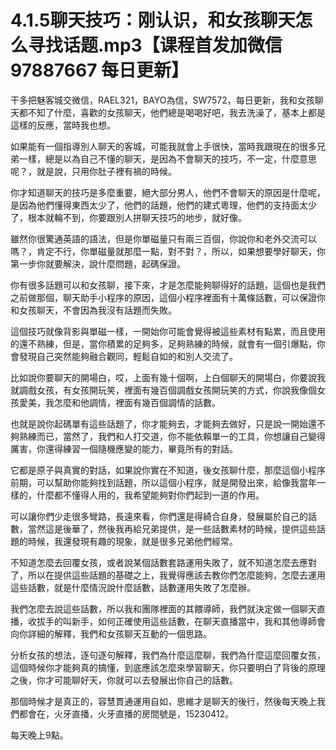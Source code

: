 # 4.1.5聊天技巧：刚认识，和女孩聊天怎么寻找话题.mp3【课程首发加微信97887667 每日更新】

干多把魅客城交微信，RAEL321，BAYO為信，SW7572，每日更新，我和女孩聊天都不知了什麼，喜歡的女孩聊天，他們總是喝喝好吧，我去洗澡了，基本上都是這樣的反應，當時我也想。

如果能有一個指導別人聊天的客城，可能我就會上手很快，當時我跟現在的很多兄弟一樣，總是以為自己不懂的聊天，是因為不會聊天的技巧，不一定，什麼意思呢？，就是說，只用你肚子裡有禍的時候。

你才知道聊天的技巧是多麼重要，絕大部分男人，他們不會聊天的原因是什麼呢，是因為他們懂得東西太少了，他們的話題，他們的建式粵理，他們的支持面太少了，根本就輪不到，你要跟別人拼聊天技巧的地步，就好像。

雖然你很驚通英語的語法，但是你單磁量只有兩三百個，你說你和老外交流可以嗎？，肯定不行，你單磁量就那麼一點，對不對？，所以，如果想要學好聊天，你第一步你就要解決，說什麼問題，起碼保證。

你有很多話題可以和女孩聊，接下來，才是怎麼能夠聊得好的話題，這個也是我們之前做那個，聊天助手小程序的原因，這個小程序裡面有十萬條話數，可以保證你和女孩聊天，不會因為我沒有話題而失敗。

這個技巧就像背影與單磁一樣，一開始你可能會覺得被這些素材有點累，而且使用的還不熟練，但是，當你積累的足夠多，足夠熟練的時候，就會有一個引爆點，你會發現自己突然能夠融合觀同，輕鬆自如的和別人交流了。

比如說你要聊天的開場白，哎，上面有幾十個啊，上白個聊天的開場白，你要說我就調戲女孩，有女孩開玩笑，裡面有幾百個調戲女孩開玩笑的方式，你說我像個女孩愛美，我怎麼和他調情，裡面有幾百個調情的話數。

也就是說你起碼單有這些話題了，你才能夠去，才能夠去做好，只是說一開始還不夠熟練而已，當然了，我們和人打交道，你不能依賴單一的工具，你想讓自己變得厲害，你還得練習一個隨機應變的能力，畢竟所有的對話。

它都是原子與真實的對話，如果說你實在不知道，後女孩聊什麼，那麼這個小程序前期，可以幫助你能夠找到話題，所以這個小程序，就是開發出來，給像我當年一樣的，什麼都不懂得人用的，我希望能夠對你們起到一道的作用。

可以讓你們少走很多彎路，長遠來看，你們還是得綺合自身，發展屬於自己的話數，當然這是後華了，然後我再給兄弟提供，是一些話數素材的時候，提供這些話題的時候，我還發現有趣的現象，就是很多兄弟他們經常。

不知道怎麼去回覆女孩，或者說某個話數套路運用失敗了，就不知道怎麼去應對了，所以在提供這些話題的基礎之上，我覺得應該去教你們怎麼能夠，怎麼去運用這些話數，就是什麼情況說什麼話數，話數運用失敗了怎麼辦。

我們怎麼去說這些話數，所以我和團隊裡面的其餵導師，我們就決定做一個聊天直播，收拔手的叫新手，如何正確使用這些話數，在聊天直播當中，我和其他導師會向你詳細的解釋，我們和女孩聊天互動的一個思路。

分析女孩的想法，逐句逐句解釋，我們為什麼這麼聊，我們為什麼這麼回覆女孩，這個時候你才能夠真的搞懂，到底應該怎麼來學習聊天，你只要明白了背後的原理之後，你才可能聊好天，你就可以去發展出你自己的話數。

那個時候才是真正的，容慧貫通運用自如，思維才是聊天的後行，然後每天晚上我們都會在，火牙直播，火牙直播的房間號是，15230412。

每天晚上9點。